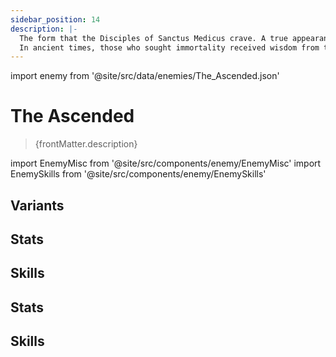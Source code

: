 ```yaml
---
sidebar_position: 14
description: |-
  The form that the Disciples of Sanctus Medicus crave. A true appearance that cast off the burdens of humanity and has been reforged using the way of immortality.
  In ancient times, those who sought immortality received wisdom from the Ambrosial Arbor and called themselves Celestials. They lived without restraints and molded the flesh of themselves and others at will. They have long forgotten their original appearances after countless metamorphoses.
---
```


import enemy from '@site/src/data/enemies/The_Ascended.json'

# The Ascended
<blockquote>{frontMatter.description}</blockquote>

import EnemyMisc from '@site/src/components/enemy/EnemyMisc'
import EnemySkills from '@site/src/components/enemy/EnemySkills'

## Variants

<Tabs queryString="variant">
<TabItem value='1' label='The Ascended'>

<h2>Stats</h2>

<EnemyMisc enemy={enemy} variant={0} />

<h2>Skills</h2>

<EnemySkills enemy={enemy} variant={0} />
</TabItem>
<TabItem value='2' label='Master of the Disciples of Sanctus Medicus'>

<h2>Stats</h2>

<EnemyMisc enemy={enemy} variant={1} />

<h2>Skills</h2>

<EnemySkills enemy={enemy} variant={1} />
</TabItem>
</Tabs>
